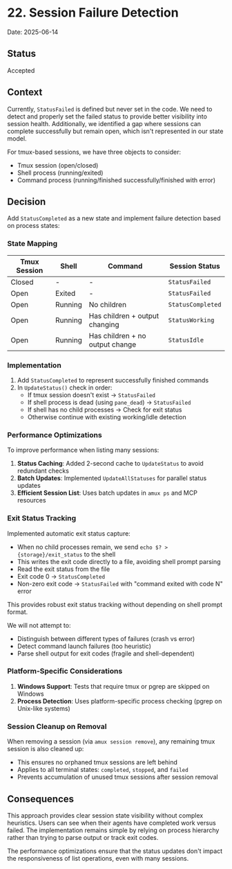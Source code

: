 # 22. Session Failure Detection

Date: 2025-06-14

## Status

Accepted

## Context

Currently, `StatusFailed` is defined but never set in the code. We need to detect and properly set
the failed status to provide better visibility into session health. Additionally, we identified a gap
where sessions can complete successfully but remain open, which isn't represented in our state model.

For tmux-based sessions, we have three objects to consider:

- Tmux session (open/closed)
- Shell process (running/exited)
- Command process (running/finished successfully/finished with error)

## Decision

Add `StatusCompleted` as a new state and implement failure detection based on process states:

### State Mapping

| Tmux Session | Shell | Command | Session Status |
|--------------|-------|---------|----------------|
| Closed | - | - | `StatusFailed` |
| Open | Exited | - | `StatusFailed` |
| Open | Running | No children | `StatusCompleted` |
| Open | Running | Has children + output changing | `StatusWorking` |
| Open | Running | Has children + no output change | `StatusIdle` |

### Implementation

1. Add `StatusCompleted` to represent successfully finished commands
2. In `UpdateStatus()` check in order:
   - If tmux session doesn't exist → `StatusFailed`
   - If shell process is dead (using `pane_dead`) → `StatusFailed`
   - If shell has no child processes → Check for exit status
   - Otherwise continue with existing working/idle detection

### Performance Optimizations

To improve performance when listing many sessions:

1. **Status Caching**: Added 2-second cache to `UpdateStatus` to avoid redundant checks
2. **Batch Updates**: Implemented `UpdateAllStatuses` for parallel status updates
3. **Efficient Session List**: Uses batch updates in `amux ps` and MCP resources

### Exit Status Tracking

Implemented automatic exit status capture:

- When no child processes remain, we send `echo $? > {storage}/exit_status` to the shell
- This writes the exit code directly to a file, avoiding shell prompt parsing
- Read the exit status from the file
- Exit code 0 → `StatusCompleted`
- Non-zero exit code → `StatusFailed` with "command exited with code N" error

This provides robust exit status tracking without depending on shell prompt format.

We will not attempt to:

- Distinguish between different types of failures (crash vs error)
- Detect command launch failures (too heuristic)
- Parse shell output for exit codes (fragile and shell-dependent)

### Platform-Specific Considerations

1. **Windows Support**: Tests that require tmux or pgrep are skipped on Windows
2. **Process Detection**: Uses platform-specific process checking (pgrep on Unix-like systems)

### Session Cleanup on Removal

When removing a session (via `amux session remove`), any remaining tmux session is also cleaned up:

- This ensures no orphaned tmux sessions are left behind
- Applies to all terminal states: `completed`, `stopped`, and `failed`
- Prevents accumulation of unused tmux sessions after session removal

## Consequences

This approach provides clear session state visibility without complex heuristics. Users can see when
their agents have completed work versus failed. The implementation remains simple by relying on
process hierarchy rather than trying to parse output or track exit codes.

The performance optimizations ensure that the status updates don't impact the responsiveness of
list operations, even with many sessions.
